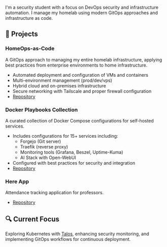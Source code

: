 
I'm a security student with a focus on DevOps security and infrastructure automation. I manage my homelab using modern GitOps approaches and infrastructure as code.

## 🚀 Projects

### HomeOps-as-Code
A GitOps approach to managing my entire homelab infrastructure, applying best practices from enterprise environments to home infrastructure.

- Automated deployment and configuration of VMs and containers
- Multi-environment management (prod/dev/vps)
- Hybrid cloud and on-premises infrastructure
- Secure networking with Tailscale and proper firewall configuration
- [Repository](https://github.com/Po3Tato/HomeOps-as-Code)

### Docker Playbooks Collection
A curated collection of Docker Compose configurations for self-hosted services.

- Includes configurations for 15+ services including:
  - Forgejo (Git server)
  - Traefik (reverse proxy)
  - Monitoring tools (Grafana, Beszel, Uptime-Kuma)
  - AI Stack with Open-WebUI
- Configured with best practices for security and integration
- [Repository](https://github.com/Po3Tato/docker-playbooks)

### Here App
Attendance tracking application for professors.

- [Repository](https://github.com/Po3Tato/Here-App)

## 🔍 Current Focus
Exploring Kubernetes with [Talos](https://www.talos.dev/), enhancing security monitoring, and implementing GitOps workflows for continuous deployment.

